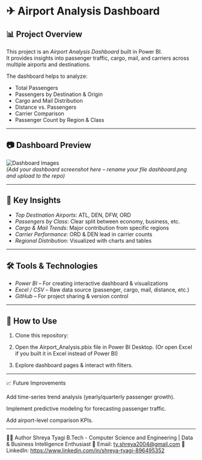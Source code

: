# ✈ Airport Analysis Dashboard

## 📊 Project Overview
This project is an *Airport Analysis Dashboard* built in Power BI.  
It provides insights into passenger traffic, cargo, mail, and carriers across multiple airports and destinations.

The dashboard helps to analyze:
- Total Passengers
- Passengers by Destination & Origin
- Cargo and Mail Distribution
- Distance vs. Passengers
- Carrier Comparison
- Passenger Count by Region & Class

---

## 📷 Dashboard Preview
![Dashboard Images](dashboard.png)  
*(Add your dashboard screenshot here – rename your file dashboard.png and upload to the repo)*

---

## 🔑 Key Insights
- *Top Destination Airports*: ATL, DEN, DFW, ORD  
- *Passengers by Class*: Clear split between economy, business, etc.  
- *Cargo & Mail Trends*: Major contribution from specific regions  
- *Carrier Performance*: ORD & DEN lead in carrier counts  
- *Regional Distribution*: Visualized with charts and tables  

---

## 🛠 Tools & Technologies
- *Power BI* – For creating interactive dashboard & visualizations  
- *Excel / CSV* – Raw data source (passenger, cargo, mail, distance, etc.)  
- *GitHub* – For project sharing & version control  

---

## 🚀 How to Use
1. Clone this repository:


2. Open the Airport_Analysis.pbix file in Power BI Desktop.
(Or open Excel if you built it in Excel instead of Power BI)


3. Explore dashboard pages & interact with filters.




---

📈 Future Improvements

Add time-series trend analysis (yearly/quarterly passenger growth).

Implement predictive modeling for forecasting passenger traffic.

Add airport-level comparison KPIs.



---

🙋‍♀ Author
Shreya Tyagi
B.Tech - Computer Science and Engineering | Data & Business Intelligence Enthusiast
📧 Email: ty.shreya2004@gmail.com 🔗 LinkedIn: https://www.linkedin.com/in/shreya-tyagi-896495352

